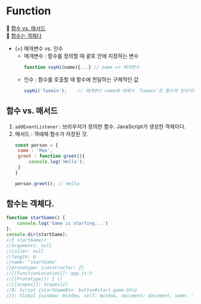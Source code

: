 # Function
📌 [함수 vs. 메서드](#함수-vs-매서드)<br>
📌 [함수는 객체다](#함수는-객체다)<br>


* (+) 매개변수 vs. 인수
  * 매개변수 : 함수를 정의할 때 괄호 안에 지정하는 변수
    ```javascript
    function sayHi(name){...} // name => 매개변수
    ```
  * 인수 : 함수를 호출할 때 함수에 전달하는 구체적인 값 
    ```javascript
    sayHi('Taemin');    // 매개변수 name에 대해서 'Taemin'은 함수의 인수이다.
    ``` 
## 함수 vs. 매서드
1. `addEventListener` : 브라우저가 정의한 함수. JavaScript가 생성한 객체이다.
2. 메서드 : 객에체 함수가 저장된 것. 
   ```javascript
   const person = {
    name : 'Max',
    greet : function greet(){
        console.log('Hello');
    }
   }

   person.greet(); // Hello
   ```

## 함수는 객체다.
```javascript
function startGame() {
    console.log('Game is starting...')
};
console.dir(startGame);
//ƒ startGame()
//arguments: null
//caller: null
//length: 0
//name: "startGame"
//prototype: {constructor: ƒ}
//[[FunctionLocation]]: app.js:3
//[[Prototype]]: ƒ ()
//[[Scopes]]: Scopes[2]
//0: Script {startGameBtn: button#start-game-btn}
//1: Global {window: Window, self: Window, document: document, name: '', location: Location, …}
```